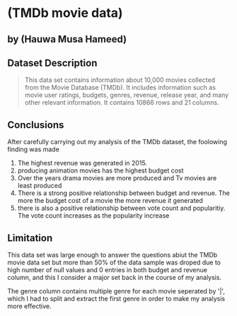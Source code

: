 # (TMDb movie data)
## by (Hauwa Musa Hameed)


## Dataset Description
> This data set contains information about 10,000 movies collected from the Movie Database (TMDb). It includes information such as movie user ratings, budgets, genres, revenue, release year, and many other relevant information. It contains 10866 rows and 21 columns.

## Conclusions
After carefully carrying out my analysis of the TMDb dataset, the foolowing finding was made

1. The highest revenue was generated in 2015.
2. producing animation movies has the highest budget cost
3. Over the years drama movies are more produced and Tv movies are least produced
4. There is a strong positive relationship between budget and revenue. The more the budget cost of a movie the more revenue it generated
5. there is also a positive relationship between vote count and popularitiy. The vote count increases as the popularity increase


## Limitation

This data set was large enough to answer the questions abiut the TMDb movie data set but more than 50% of the data sample was droped due to high number of null values and 0 entries in both budget and revenue column, and this I consider a major set back in the course of my analysis.

The genre column contains multiple genre for each movie seperated by '|', which I had to split and extract the first genre in order to make my analysis more effective.

